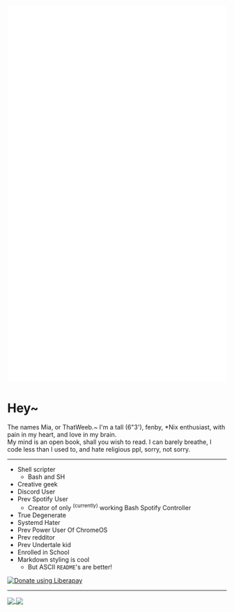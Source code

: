 ![Metrics](https://github.com/ThatGeekyWeeb/ThatGeekyWeeb/blob/master/github-metrics.svg)

# Hey~
The names Mia, or ThatWeeb.~ I'm a tall (6"3'), fenby, \*Nix enthusiast, with pain in my heart, and love in my brain.  
My mind is an open book, shall you wish to read. I can barely breathe, I code less than I used to, and hate religious ppl, sorry, not sorry. 

---

 - Shell scripter
   - Bash and SH
 - Creative geek
 - Discord User
 - Prev Spotify User
   - Creator of only <sup>(currently)</sup> working Bash Spotify Controller
 - True Degenerate
 - Systemd Hater
 - Prev Power User Of ChromeOS
 - Prev redditor
 - Prev Undertale kid
 - Enrolled in School
 - Markdown styling is cool
   - But ASCII `README`'s are better!

<noscript><a href="https://liberapay.com/ThatWeeb/donate"><img alt="Donate using Liberapay" src="https://liberapay.com/assets/widgets/donate.svg"></a></noscript>

***
<a href="https://github.com/thatgeekyweeb/blobash">
<img align="center" src="https://github-readme-stats.vercel.app/api/pin/?username=thatgeekyweeb&repo=blobash&layout=compact&theme=dracula&text_color=9cfff2">
</a>
<a href="https://github.com/thatgeekyweeb/spotbash">
<img align="center" src="https://github-readme-stats.vercel.app/api/pin/?username=thatgeekyweeb&repo=spotbash&layout=compact&theme=dracula&text_color=9cfff2">
</a>
